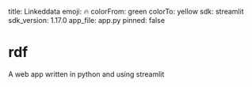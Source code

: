 title: Linkeddata
emoji: 🔥
colorFrom: green
colorTo: yellow
sdk: streamlit
sdk_version: 1.17.0
app_file: app.py
pinned: false

# rdf
A web app written in python and using streamlit 
